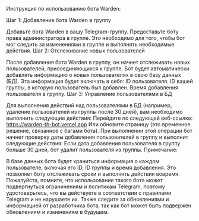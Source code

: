 Инструкция по использованию бота Warden:

Шаг 1: Добавление бота Warden в группу

Добавьте бота Warden в вашу Telegram-группу.
Предоставьте боту права администратора в группе. Это необходимо для того, чтобы бот мог следить за изменениями в группе и выполнять необходимые действия.
Шаг 2: Отслеживание новых пользователей

После добавления бота Warden в группу, он начнет отслеживать новых пользователей, присоединяющихся к группе.
Бот будет автоматически добавлять информацию о новых пользователях в свою базу данных (БД). Эта информация будет включать в себя:
ID пользователя.
ID вашей группы, в которую пользователь был добавлен.
Время добавления пользователя в группу.
Шаг 3: Управление пользователями в БД

Для выполнения действий над пользователями в БД (например, удаление пользователей из группы после 30 дней), вам необходимо выполнить следующие действия:
Перейдите по следующей веб-ссылке: https://warden-th-bot.vercel.app
Или обновите страницу (это временное решение, связанное с багами бота).
При выполнении этой операции бот начнет проверку даты добавления пользователей в группу и выполнит следующие действия:
Если дата добавления пользователя в группу больше 30 дней, бот удалит пользователя из группы.
Примечание:

В базе данных бота будет храниться информация о каждом пользователе, включая его ID, ID группы и время добавления. Это позволяет боту отслеживать сроки и выполнять действия вовремя.
Пожалуйста, помните, что использование такого бота может подвергнуться ограничениям и политикам Telegram, поэтому удостоверьтесь, что вы действуете в соответствии с правилами Telegram и не нарушаете их. Также следите за обновлениями и информацией от разработчика бота, так как бот может быть подвержен обновлениям и изменениям в будущем.

